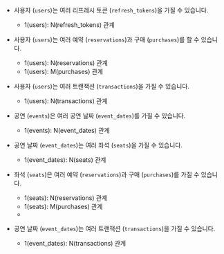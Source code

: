 - 사용자 (`users`)는 여러 리프레시 토큰 (`refresh_tokens`)을 가질 수 있습니다. 
  - 1(users): N(refresh_tokens) 관계
   

- 사용자 (`users`)는 여러 예약 (`reservations`)과 구매 (`purchases`)를 할 수 있습니다.
    - 1(users): N(reservations) 관계
    - 1(users): M(purchases) 관계


- 사용자 (`users`)는 여러 트랜잭션 (`transactions`)을 가질 수 있습니다.
    - 1(users): N(transactions) 관계


- 공연 (`events`)은 여러 공연 날짜 (`event_dates`)를 가질 수 있습니다.
    - 1(events): N(event_dates) 관계


- 공연 날짜 (`event_dates`)는 여러 좌석 (`seats`)을 가질 수 있습니다.
    - 1(event_dates): N(seats) 관계


- 좌석 (`seats`)은 여러 예약 (`reservations`)과 구매 (`purchases`)를 가질 수 있습니다.
    - 1(seats): N(reservations) 관계
    - 1(seats): M(purchases) 관계
    - 
    
- 공연 날짜 (`event_dates`)는 여러 트랜잭션 (`transactions`)을 가질 수 있습니다.
    - 1(event_dates): N(transactions) 관계
   
 